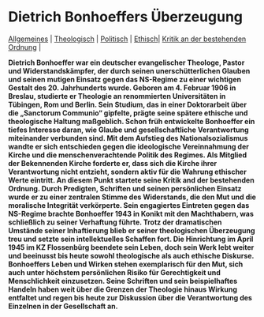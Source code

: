 
  <html lang="en">
  <head>
  
  </head>
  <body>
    <h1>Dietrich Bonhoeffers Überzeugung</h1>
  <a href="index.html">Allgemeines</a> |
  <a href="Theo.html">Theologisch</a> |
  <a href="Poli.html">Politisch</a> |
  <a href="Ethi.html">Ethisch</a>|
  <a href="Krit.html">Kritik an der bestehenden Ordnung</a> |
   </body>

   </body>
   
   
   <b>Dietrich Bonhoeffer war ein deutscher evangelischer Theologe, Pastor und Widerstandskämpfer, der durch seinen
unerschütterlichen Glauben und seinen mutigen Einsatz gegen das NS-Regime zu einer wichtigen Gestalt des 20. Jahrhunderts
wurde. Geboren am 4. Februar 1906 in Breslau, studierte er Theologie an renommierten Universitäten in Tübingen, Rom und
Berlin. Sein Studium, das in einer Doktorarbeit über die „Sanctorum Communio“ gipfelte, prägte seine spätere ethische und
theologische Haltung maßgeblich. Schon früh entwickelte Bonhoeffer ein tiefes Interesse daran, wie Glaube und gesellschaftliche
Verantwortung miteinander verbunden sind.
Mit dem Aufstieg des Nationalsozialismus wandte er sich entschieden gegen die ideologische Vereinnahmung der Kirche und die
menschenverachtende Politik des Regimes. Als Mitglied der Bekennenden Kirche forderte er, dass sich die Kirche ihrer
Verantwortung nicht entzieht, sondern aktiv für die Wahrung ethischer Werte eintritt. An diesem Punkt startete seine Kritik and der
bestehenden Ordnung. Durch Predigten, Schriften und seinen persönlichen Einsatz wurde er zu einer zentralen Stimme des
Widerstands, die den Mut und die moralische Integrität verkörperte.
Sein engagiertes Eintreten gegen das NS-Regime brachte Bonhoeffer 1943 in Konikt mit den Machthabern, was schließlich zu
seiner Verhaftung führte. Trotz der dramatischen Umstände seiner Inhaftierung blieb er seiner theologischen Überzeugung treu
und setzte sein intellektuelles Schaffen fort. Die Hinrichtung im April 1945 im KZ Flossenbürg beendete sein Leben, doch sein
Werk lebt weiter und beeinusst bis heute sowohl theologische als auch ethische Diskurse.
Bonhoeffers Leben und Wirken stehen exemplarisch für den Mut, sich auch unter höchstem persönlichen Risiko für Gerechtigkeit
und Menschlichkeit einzusetzen. Seine Schriften und sein beispielhaftes Handeln haben weit über die Grenzen der Theologie
hinaus Wirkung entfaltet und regen bis heute zur Diskussion über die Verantwortung des Einzelnen in der Gesellschaft an.</b>
  
  </body>
  </html>

